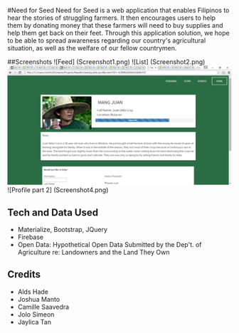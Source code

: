 #Need for Seed
Need for Seed is a web application that enables Filipinos to hear the stories of struggling farmers. It then encourages users to help them by donating money that these farmers will need to buy supplies and help them get back on their feet. Through this application solution, we hope to be able to spread awareness regarding our country's agricultural situation, as well as the welfare of our fellow countrymen.

#‪#‎Screenshots‬
![Feed] (Screenshot1.png)
![List] (Screenshot2.png)
![Profile part 1](Screenshot3.png)
![Profile part 2] (Screenshot4.png)

## Tech and Data Used
- Materialize, Bootstrap, JQuery
- Firebase
- Open Data: Hypothetical Open Data Submitted by the Dep't. of Agriculture re: Landowners and the Land They Own

## Credits
- Alds Hade 
- Joshua Manto
- Camille Saavedra
- Jolo Simeon
- Jaylica Tan
